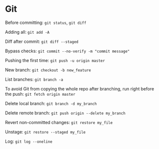 # Git

Before committing: `git status`, `git diff`

Adding all: `git add -A`

Diff after commit: `git diff --staged`

Bypass checks: `git commit --no-verify -m "commit message"`

Pushing the first time: `git push -u origin master`

New branch: `git checkout -b new_feature`

List branches: `git branch -a`

To avoid Git from copying the whole repo after branching,
run right before the push: `git fetch origin master`

Delete local branch: `git branch -d my_branch`

Delete remote branch: `git push origin --delete my_branch`

Revert non-committed changes: `git restore my_file`

Unstage: `git restore --staged my_file`

Log: `git log --oneline`

